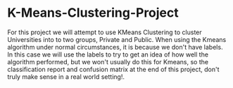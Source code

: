 # K-Means-Clustering-Project
For this project we will attempt to use KMeans Clustering to cluster Universities into to two groups, Private and Public.  When using the Kmeans algorithm under normal circumstances, it is because we don't have labels. In this case we will use the labels to try to get an idea of how well the algorithm performed, but we won't usually do this for Kmeans, so the classification report and confusion matrix at the end of this project, don't truly make sense in a real world setting!.
